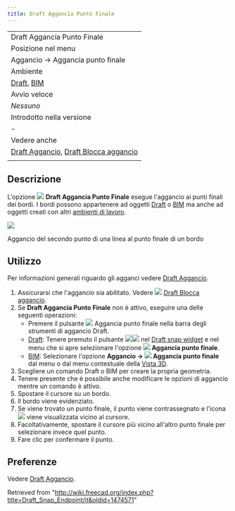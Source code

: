 ```yaml
---
title: Draft Aggancia Punto Finale
---
```

|  |
| --- |
| Draft Aggancia Punto Finale |
| Posizione nel menu |
| Aggancio → Aggancia punto finale |
| Ambiente |
| [Draft](/Draft_Workbench/it "Draft Workbench/it"), [BIM](/BIM_Workbench/it "BIM Workbench/it") |
| Avvio veloce |
| *Nessuno* |
| Introdotto nella versione |
| - |
| Vedere anche |
| [Draft Aggancio](/Draft_Snap/it "Draft Snap/it"), [Draft Blocca aggancio](/Draft_Snap_Lock/it "Draft Snap Lock/it") |
|  |

## Descrizione

L'opzione ![](/images/Draft_Snap_Endpoint.svg) **Draft Aggancia Punto Finale** esegue l'aggancio ai punti finali dei bordi. I bordi possono appartenere ad oggetti [Draft](/Draft_Workbench/it "Draft Workbench/it") o [BIM](/BIM_Workbench/it "BIM Workbench/it") ma anche ad oggetti creati con altri [ambienti di lavoro](/Workbenches/it "Workbenches/it").

![](/images/Draft_Snap_Endpoint_example.png)

Aggancio del secondo punto di una linea al punto finale di un bordo

## Utilizzo

Per informazioni generali riguardo gli agganci vedere [Draft Aggancio](/Draft_Snap/it "Draft Snap/it").

1. Assicurarsi che l'aggancio sia abilitato. Vedere ![](/images/Draft_Snap_Lock.svg) [Draft Blocca aggancio](/Draft_Snap_Lock/it "Draft Snap Lock/it").
2. Se **Draft Aggancia Punto Finale** non è attivo, eseguire una delle seguenti operazioni:
   * Premere il pulsante ![](/images/Draft_Snap_Endpoint.svg) Aggancia punto finale nella barra degli strumenti di aggancio Draft.
   * [Draft](/Draft_Workbench/it "Draft Workbench/it"): Tenere premuto il pulsante ![](/images/Draft_Snap_Lock.svg)![](/images/Toolbar_flyout_arrow.svg) nel [Draft snap widget](/Draft_snap_widget/it "Draft snap widget/it") e nel menu che si apre selezionare l'opzione **![](/images/Draft_Snap_Endpoint.svg) Aggancia punto finale**.
   * [BIM](/BIM_Workbench/it "BIM Workbench/it"): Selezionare l'opzione **Aggancio → ![](/images/Draft_Snap_Endpoint.svg) Aggancia punto finale** dal menu o dal menu contestuale della [Vista 3D](/3D_view/it "3D view/it").
3. Scegliere un comando Draft o BIM per creare la propria geometria.
4. Tenere presente che è possibile anche modificare le opzioni di aggancio mentre un comando è attivo.
5. Spostare il cursore su un bordo.
6. Il bordo viene evidenziato.
7. Se viene trovato un punto finale, il punto viene contrassegnato e l'icona ![](/images/Draft_Snap_Endpoint.svg) viene visualizzata vicino al cursore.
8. Facoltativamente, spostare il cursore più vicino all'altro punto finale per selezionare invece quel punto.
9. Fare clic per confermare il punto.

## Preferenze

Vedere [Draft Aggancio](/Draft_Snap/it#Preferenze "Draft Snap/it").

Retrieved from "<http://wiki.freecad.org/index.php?title=Draft_Snap_Endpoint/it&oldid=1474571>"